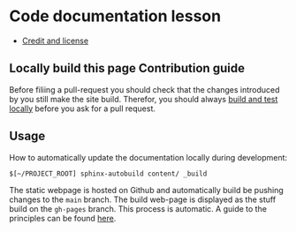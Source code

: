 # Code documentation lesson

- [Credit and license](https://metos-uio.github.io/sphinx-docs-example/license/)
 
## Locally build this page Contribution guide
Before filiing a pull-request you should check that the changes introduced by you still make the site build. Therefor, you should always [build and test locally](https://coderefinery.github.io/sphinx-lesson/contributing-to-a-lesson/#build-and-test-locally) before you ask for a pull request. 

## Usage

How to automatically update the documentation locally during development: 
```
$[~/PROJECT_ROOT] sphinx-autobuild content/ _build
```

The static webpage is hosted on Github and automatically build be pushing changes to the `main` branch. The build web-page is displayed as the stuff build on the `gh-pages` branch. This process is automatic. A guide to the principles can be found [here](https://pythonrepo.com/repo/executablebooks-sphinx-autobuild-python-documentation). 
